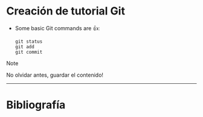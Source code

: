 # **Creación de tutorial Git**
- Some basic Git commands are :+1::
    ```
    git status
    git add
    git commit
    ```
> [!NOTE]
> No olvidar antes, guardar el contenido!
_ _ _
# **Bibliografía**
